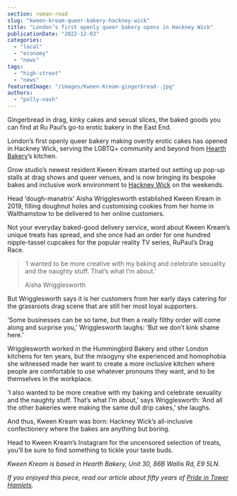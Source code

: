 ```yaml
---
section: roman-road
slug: "kween-kream-queer-bakery-hackney-wick"
title: "London’s first openly queer bakery opens in Hackney Wick"
publicationDate: "2022-12-03"
categories: 
  - "local"
  - "economy"
  - "news"
tags: 
  - "high-street"
  - "news"
featuredImage: "/images/Kween-Kream-gingerbread-.jpg"
authors: 
  - "polly-nash"
---
```


Gingerbread in drag, kinky cakes and sexual slices, the baked goods you can find at Ru Paul’s go-to erotic bakery in the East End.

London’s first openly queer bakery making overtly erotic cakes has opened in Hackney Wick, serving the LGBTQ+ community and beyond from [Hearth Bakery](https://romanroadlondon.com/peoples-oven-hearth-bakery-hackney-wick/)’s kitchen. 

Grow studio’s newest resident Kween Kream started out setting up pop-up stalls at drag shows and queer venues, and is now bringing its bespoke bakes and inclusive work environment to [Hackney Wick](https://romanroadlondon.com/hackney-wick-bars-restaurants-raves/) on the weekends. 

Head ‘dough-manatrix’ Aisha Wrigglesworth established Kween Kream in 2019, filling doughnut holes and customising cookies from her home in Walthamstow to be delivered to her online customers. 

Not your everyday baked-good delivery service, word about Kween Kream’s unique treats has spread, and she once had an order for one hundred nipple-tassel cupcakes for the popular reality TV series, RuPaul’s Drag Race. 

> ‘I wanted to be more creative with my baking and celebrate sexuality and the naughty stuff. That’s what I’m about.’
> 
> Aisha Wrigglesworth

But Wrigglesworth says it is her customers from her early days catering for the grassroots drag scene that are still her most loyal supporters. 

‘Some businesses can be so tame, but then a really filthy order will come along and surprise you,’ Wrigglesworth laughs: ‘But we don’t kink shame here.’ 

Wrigglesworth worked in the Hummingbird Bakery and other London kitchens for ten years, but the misogyny she experienced and homophobia she witnessed made her want to create a more inclusive kitchen where people are comfortable to use whatever pronouns they want, and to be themselves in the workplace. 

‘I also wanted to be more creative with my baking and celebrate sexuality and the naughty stuff. That’s what I’m about,’ says Wrigglesworth: ‘And all the other bakeries were making the same dull drip cakes,’ she laughs. 

And thus, Kween Kream was born: Hackney Wick’s all-inclusive confectionery where the bakes are anything but boring. 

Head to Kween Kream’s Instagram for the uncensored selection of treats, you’ll be sure to find something to tickle your taste buds. 

_Kween Kream is based in Hearth Bakery, Unit 30, 86B Wallis Rd, E9 5LN_.

  
_If you enjoyed this piece, read our article about fifty years of_ [_Pride in Tower Hamlets_](https://romanroadlondon.com/fifty-years-lgbt-tower-hamlets/)_._



